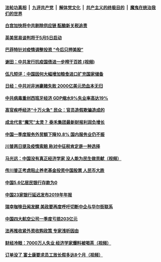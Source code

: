 ####  [法轮功真相](../../../../basic/blob/master/README.md?t=05041831) &nbsp;|&nbsp; [九评共产党](../../../../9ping.md/blob/master/README.md?t=05041831) &nbsp;|&nbsp; [解体党文化](../../../../jtdwh.md/blob/master/README.md?t=05041831)  &nbsp;|&nbsp; [共产主义的终极目的](../../../../gczydzjmd.md/blob/master/README.md?t=05041831) &nbsp;|&nbsp; [魔鬼在统治我们的世界](../../../../mgztzwmdsj.md/blob/master/README.md?t=05041831) 

#### [白宫加快将中共剔除供应链 酝酿新关税追责](../pages/soh7/374545.md?t=05041831) 
#### [英美贸易谈判将于5月5日启动](../pages/soh7/374422.md?t=05041831) 
#### [巴菲特针对疫情调整投资 “今后只押美股”](../pages/soh7/374260.md?t=05041831) 
#### [谢田：中共发行抗疫国债进一步榨干百姓  (视频)](../pages/soh7/374335.md?t=05041831) 
#### [伍凡短评：中国因何大幅增加粮食进口扩充国家储备](../pages/soh7/374284.md?t=05041831) 
#### [日经：中共对非洲豪赌失败 2000亿美元恐血本无归](../pages/soh7/374020.md?t=05041831) 
#### [中共病毒重创西班牙经济 GDP缩水9%失业率高达19% ](../pages/soh7/374149.md?t=05041831) 
#### [高官疾呼经济“十万火急”  民众：官员造假欺骗造成的](../pages/soh7/374050.md?t=05041831) 
#### [成龙代言“魔咒”太灵？ 泰禾集团最新财报利润负增长](../pages/soh7/373924.md?t=05041831) 
#### [中国一季度服务外贸额下降10.8% 国内服务业仍不振](../pages/soh7/373945.md?t=05041831) 
#### [川普两日提及疫情索赔 称对中征税肯定是一种选择](../pages/soh7/373897.md?t=05041831) 
#### [马光远：中国没有真正经济学家 没人能为民生做贡献（视频）](../pages/soh7/373867.md?t=05041831) 
#### [传川普正考虑阻止养老基金投资中国股票 人民币大跌](../pages/soh7/373774.md?t=05041831) 
#### [中国5.6亿居民银行存款为0](../pages/soh7/373771.md?t=05041831) 
#### [中国23家银行延迟发布2019年年报](../pages/soh7/373783.md?t=05041831) 
#### [瑞幸咖啡丑闻发酵  美政要再度呼吁切断中企与华尔街联系](../pages/soh7/373789.md?t=05041831) 
#### [中国四大航空公司一季度亏损203亿元 ](../pages/soh7/373768.md?t=05041831) 
#### [法再推收紧外资收购政策  专家浅析因由 ](../pages/soh7/372982.md?t=05041831) 
#### [财经冷眼：7000万人失业  经济学家爆料被喝茶（视频）](../pages/soh7/373708.md?t=05041831) 
#### [订单没了  富士康要求员工放长假多达8个月（视频）](../pages/soh7/373693.md?t=05041831) 

